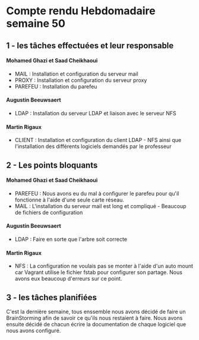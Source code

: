 # Compte rendu Hebdomadaire semaine 50

## 1 - les tâches effectuées et leur responsable

#### Mohamed Ghazi et Saad Cheikhaoui

- MAIL : Installation et configuration du serveur mail 
- PROXY : Installation et configuration du serveur proxy
- PAREFEU : Installation du parefeu 

#### Augustin Beeuwsaert

- LDAP : Installation du serveur LDAP et liaison avec le serveur NFS

#### Martin Rigaux

- CLIENT : Installation et configuration du client LDAP - NFS ainsi que l'installation des différents logiciels demandés par le professeur

## 2 - Les points bloquants

#### Mohamed Ghazi et Saad Cheikhaoui

- PAREFEU : Nous avons eu du mal à configurer le parefeu pour qu'il fonctionne à l'aide d'une seule carte réseau. 
- MAIL : L'installation du serveur mail est long et compliqué - Beaucoup de fichiers de configuration

#### Augustin Beeuwsaert

- LDAP : Faire en sorte que l'arbre soit correcte

#### Martin Rigaux

- NFS : La configuration ne voulais pas se monter à l'aide d'un auto mount car Vagrant utilise le fichier fstab pour configurer son partage. Nous avons eux beaucoup d'erreurs sur ce point.

## 3 - les tâches planifiées

C'est la dernière semaine, tous enssemble nous avons décidé de faire un BrainStorming afin de savoir ce qu'ils nous restaient à faire.
Nous avons ensuite décidé de chacun écrire la documentation de chaque logiciel que nous avons configuré. 
